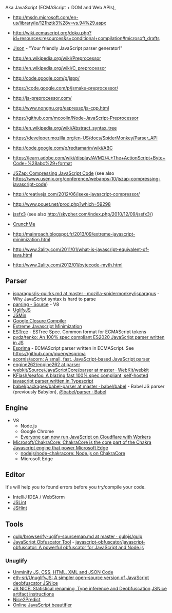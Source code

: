 Aka JavaScript (ECMAScript + DOM and Web APIs),

- http://msdn.microsoft.com/en-us/library/ie/121hztk3%28v=vs.94%29.aspx
- http://wiki.ecmascript.org/doku.php?id=resources:resources&s=conditional+compilation#microsoft_drafts

- [Jison](http://zaa.ch/jison/) - "Your friendly JavaScript parser generator!"

- http://en.wikipedia.org/wiki/Preprocessor
- http://en.wikipedia.org/wiki/C_preprocessor
- http://code.google.com/p/jspp/
- https://code.google.com/p/jsmake-preprocessor/
- http://js-preprocessor.com/
- http://www.nongnu.org/espresso/js-cpp.html
- https://github.com/mcoolin/Node-JavaScript-Preprocessor

- http://en.wikipedia.org/wiki/Abstract_syntax_tree
- https://developer.mozilla.org/en-US/docs/SpiderMonkey/Parser_API
- http://code.google.com/p/redtamarin/wiki/ABC
- https://learn.adobe.com/wiki/display/AVM2/4.+The+ActionScript+Byte+Code+%28abc%29+format

- [JSZap: Compressing JavaScript Code](http://research.microsoft.com/apps/pubs/?id=120832) (see also https://www.usenix.org/conference/webapps-10/jszap-compressing-javascript-code)

- http://creativejs.com/2012/06/jsexe-javascript-compressor/
- http://www.pouet.net/prod.php?which=59298
- [jssfx3](https://code.google.com/p/jssfx/) (see also http://skypher.com/index.php/2010/12/09/jssfx3/)
- [CrunchMe](http://crunchme.bitsnbites.eu/)
- http://mainroach.blogspot.fr/2013/09/extreme-javascript-minimization.html
- http://www.2ality.com/2011/01/what-is-javascript-equivalent-of-java.html
- http://www.2ality.com/2012/01/bytecode-myth.html

## Parser

- [jsparagus/js-quirks.md at master · mozilla-spidermonkey/jsparagus](https://github.com/mozilla-spidermonkey/jsparagus/blob/master/js-quirks.md#readme) - Why JavaScript syntax is hard to parse
- [parsing - Source](https://source.chromium.org/chromium/chromium/src/+/master:v8/src/parsing/) - V8
- [UglifyJS](https://github.com/mishoo/UglifyJS)
- [JSMin](http://www.crockford.com/javascript/jsmin.html)
- [Google Closure Compiler](https://developers.google.com/closure/compiler/)
- [Extreme Javascript Minimization](http://mainroach.blogspot.fr/2013/09/extreme-javascript-minimization.html)
- [ESTree](https://github.com/estree/estree) - ESTree Spec. Common format for ECMAScript tokens
- [pvdz/tenko: An 100% spec compliant ES2020 JavaScript parser written in JS](https://github.com/pvdz/tenko)
- [Esprima](http://esprima.org/) - ECMAScript parser written in ECMAScript. See https://github.com/jquery/esprima
- [acornjs/acorn: A small, fast, JavaScript-based JavaScript parser](https://github.com/acornjs/acorn)
- [engine262/engine262 at parser](https://github.com/engine262/engine262/tree/parser)
- [webkit/Source/JavaScriptCore/parser at master · WebKit/webkit](https://github.com/WebKit/webkit/tree/master/Source/JavaScriptCore/parser)
- [KFlash/seafox: A blazing fast 100% spec compliant, self-hosted javascript parser written in Typescript](https://github.com/KFlash/seafox)
- [babel/packages/babel-parser at master · babel/babel](https://github.com/babel/babel/tree/master/packages/babel-parser) - Babel JS parser (previously Babylon), [@babel/parser · Babel](https://babeljs.io/docs/en/babel-parser)

## Engine

- V8
	- Node.js
	- Google Chrome
	- [Everyone can now run JavaScript on Cloudflare with Workers](https://blog.cloudflare.com/cloudflare-workers-unleashed/)
- [Microsoft/ChakraCore: ChakraCore is the core part of the Chakra Javascript engine that power Microsoft Edge](https://github.com/Microsoft/ChakraCore)
	- [nodejs/node-chakracore: Node.js on ChakraCore](https://github.com/nodejs/node-chakracore)
	- Microsoft Edge 

## Editor

It's will help you to found errors before you try/compile your code.

- IntelliJ IDEA / WebStorm
- [JSLint](http://www.jslint.com/)
- [JSHint](http://www.jshint.com/)

## Tools

- [gulp/browserify-uglify-sourcemap.md at master · gulpjs/gulp](https://github.com/gulpjs/gulp/blob/master/docs/recipes/browserify-uglify-sourcemap.md)
- [JavaScript Obfuscator Tool](https://obfuscator.io/) - [javascript-obfuscator/javascript-obfuscator: A powerful obfuscator for JavaScript and Node.js](https://github.com/javascript-obfuscator/javascript-obfuscator)

### Unuglify

- [Unminify JS, CSS, HTML, XML and JSON Code](https://unminify.com/)
- [eth-sri/UnuglifyJS: A simpler open-source version of JavaScript deobfuscator JSNice](https://github.com/eth-sri/UnuglifyJS)
- [JS NICE: Statistical renaming, Type inference and Deobfuscation](http://jsnice.org/)
	[JSNice artifact instructions](https://files.sri.inf.ethz.ch/jsniceartifact/index.html)
- [Nice2Predict](http://nice2predict.org/)
- [Online JavaScript beautifier](https://beautifier.io/)
